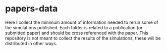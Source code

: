 # papers-data

Here I collect the minimum amount of information needed to rerun some of the simulations published.
Each folder is related to a publication (or submitted paper) and should be cross referenced with the paper.
This repository is not meant to collect the results of the simulations, these will be distributed in other
ways.

